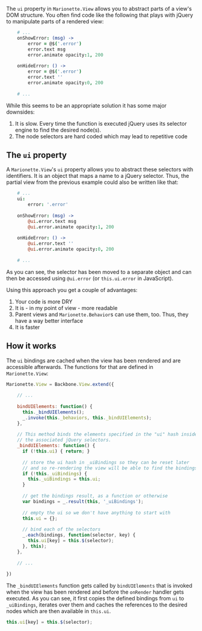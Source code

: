 The `ui` property in `Marionette.View` allows you to abstract parts
of a view's DOM structure. You often find code like the following that
plays with jQuery to manipulate parts of a rendered view:

```coffee
	# ...
    onShowError: (msg) ->
		error = @$('.error')
		error.text msg
		error.animate opacity:1, 200
		
	onHideError: () ->
		error = @$('.error')
		error.text ''
		error.animate opacity:0, 200
		
	# ...
```

While this seems to be an appropriate solution it has some major
downsides:

1. It is slow. Every time the function is executed jQuery uses its selector
engine to find the desired node(s).
2. The node selectors are hard coded which may lead to repetitive code

## The `ui` property

A `Marionette.View`'s `ui` property allows you to abstract these selectors with
identifiers. It is an object that maps a name to a jQuery selector. Thus, the
partial view from the previous example could also be written like that:

```coffee
	# ...
	ui:
		error: '.error'
		
	onShowError: (msg) ->
		@ui.error.text msg
		@ui.error.animate opacity:1, 200
		
	onHideError: () ->
		@ui.error.text ''
		@ui.error.animate opacity:0, 200
		
	# ...
```

As you can see, the selector has been moved to a separate object and can
then be accessed using `@ui.error` (or `this.ui.error` in JavaScript).

Using this approach you get a couple of advantages:

1. Your code is more DRY
2. It is - in my point of view - more readable
3. Parent views and `Marionette.Behavior`s can use them, too. Thus, they have a way
better interface
4. It is faster

## How it works

The `ui` bindings are cached when the view has been rendered and are accessible afterwards.
The functions for that are defined in `Marionette.View`:

```javascript
Marionette.View = Backbone.View.extend({
	
	// ...
	
	bindUIElements: function() {
      this._bindUIElements();
      _.invoke(this._behaviors, this._bindUIElements);
    },
  
    // This method binds the elements specified in the "ui" hash inside the view's code with
    // the associated jQuery selectors.
    _bindUIElements: function() {
      if (!this.ui) { return; }
  
      // store the ui hash in _uiBindings so they can be reset later
      // and so re-rendering the view will be able to find the bindings
      if (!this._uiBindings) {
        this._uiBindings = this.ui;
      }
  
      // get the bindings result, as a function or otherwise
      var bindings = _.result(this, '_uiBindings');
  
      // empty the ui so we don't have anything to start with
      this.ui = {};
  
      // bind each of the selectors
      _.each(bindings, function(selector, key) {
        this.ui[key] = this.$(selector);
      }, this);
    },
	
	// ...
	
})
```

The `_bindUIElements` function gets called by `bindUIElements` that is invoked when
the view has been rendered and before the `onRender` handler gets executed.
As you can see, it first copies the defined bindings from `ui` to `_uiBindings`,
iterates over them and caches the references to the desired nodes which are
then available in `this.ui`.

```javascript
this.ui[key] = this.$(selector);
```